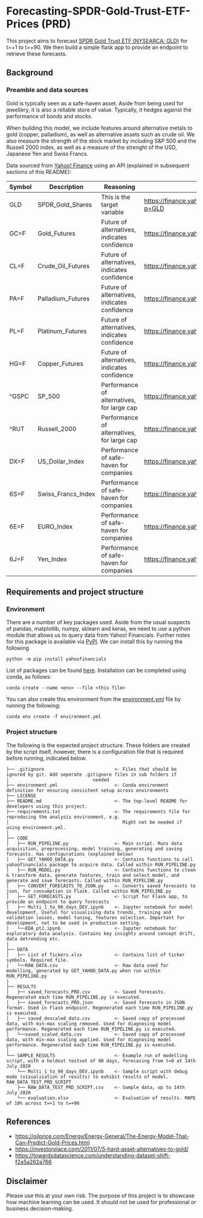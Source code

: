 # Forecasting-SPDR-Gold-Trust-ETF-Prices (PRD)
This project aims to forecast [SPDR Gold Trust ETF (NYSEARCA: GLD)](https://finance.yahoo.com/quote/GLD/profile?p=GLD) for t=+1 to t=+90. We then build a simple flask app to provide an endpoint to retrieve these forecasts.

## Background

### Preamble and data sources
Gold is typically seen as a safe-haven asset. Aside from being used for jewellery, it is also a reliable store of value. Typically, it hedges against the performance of bonds and stocks.

When building this model, we include features around alternative metals to gold (copper, palladium), as well as alternative assets such as crude oil. We also measure the strength of the stock market by including S&P 500 and the Russell 2000 index, as well as a measure of the strenght of the  USD, Japanese Yen and Swiss Francs.

Data sourced from [Yahoo! Finance](https://finance.yahoo.com/) using an API (explained in subsequent sections of this README):

| Symbol                 | Description | Reasoning | URL | 
| :---                    | --- | --- | --- |
| GLD            | SPDR_Gold_Shares | This is the target variable| https://finance.yahoo.com/quote/GLD/profile?p=GLD |
| GC=F            | Gold_Futures | Future of alternatives, indicates confidence | https://finance.yahoo.com/quote/GC=F/ |
| CL=F            | Crude_Oil_Futures | Future of alternatives, indicates confidence | https://finance.yahoo.com/quote/CL=F/ |
| PA=F            | Palladium_Futures | Future of alternatives, indicates confidence | https://finance.yahoo.com/quote/PA=F/ |
| PL=F            | Platinum_Futures | Future of alternatives, indicates confidence | https://finance.yahoo.com/quote/PL=F/ |
| HG=F            | Copper_Futures | Future of alternatives, indicates confidence | https://finance.yahoo.com/quote/HG=F/ |
| ^GSPC            | SP_500 | Performance of alternatives, for large cap| https://finance.yahoo.com/quote/%5Egspc/|
| ^RUT            | Russell_2000 | Performance of alternatives, for large cap| https://finance.yahoo.com/quote/%5ERUT/ |
| DX=F            | US_Dollar_Index | Performance of safe-haven for companies | https://finance.yahoo.com/quote/DX=F/ |
| 6S=F            | Swiss_Francs_Index | Performance of safe-haven for companies | https://finance.yahoo.com/quote/6S=F/ |
| 6E=F            | EURO_Index | Performance of safe-haven for companies | https://finance.yahoo.com/quote/6E=F/ |
| 6J=F            | Yen_Index | Performance of safe-haven for companies | https://finance.yahoo.com/quote/6J=F/ |

## Requirements and project structure

### Environment
There are a number of key packages used. Aside from the usual suspects of pandas, matplotlib, numpy, sklearn and keras, we need to use a python module that allows us to query data from Yahoo! Financials. Further notes for this package is available via [PyPI](https://pypi.org/project/yahoofinancials/). We can install this by running the following

    python -m pip install yahoofinancials
    
List of packages can be found [here](https://github.com/rianashwin/Forecasting-SPDR-Gold-Trust-ETF-Prices--PRD-/blob/main/requirements.txt). Installation can be completed using conda, as follows:
    
    conda create --name <env> --file <this file>
    
You can also create this environment from the [environment.yml](https://github.com/rianashwin/Forecasting-SPDR-Gold-Trust-ETF-Prices--PRD-/blob/main/environment.yml) file by running the following:

    conda env create -f environment.yml

### Project structure
The following is the expected project structure. These folders are created by the script itself, however, there is a configuration file that is required before running, indicated below.

```
├── .gitignore                          <- Files that should be ignored by git. Add seperate .gitignore files in sub folders if 
│                               needed
├── environment.yml                     <- Conda environment definition for ensuring consistent setup across environments
├── LICENSE
├── README.md                           <- The top-level README for developers using this project.
├── requirements.txt                    <- The requirements file for reproducing the analysis environment, e.g.
│                                          Might not be needed if using environment.yml.
│
├── CODE
│   ├── RUN_PIPELINE.py                 <- Main script. Runs data acquisition, preprocessing, model training, generating and saving forecasts. Has configurations (explained below)
│   ├── GET_YAHOO_DATA.py               <- Contains functions to call yahoofinancials package to acquire data. Called within RUN_PIPELINE.py
│   ├── RUN_MODEL.py                    <- Contains functions to clean & transform data, generate features, train and select model, and generate and save forecasts. Called within RUN_PIPELINE.py
│   ├── CONVERT_FORECASTS_TO_JSON.py    <- Converts saved forecasts to json, for consumption in Flask. Called within RUN_PIPELINE.py
│   ├── GET_FORECASTS.py                <- Script for Flask app, to provide an endpoint to query forecasts
│   ├── Multi_1_to_90_days_DEV.ipynb    <- Jupyter notebook for model development. Useful for visualising data trends, training and validation losses, model tuning, features selection. Important for development, not to be used in production setting.
│   └──EDA_pt2.ipynb                    <- Jupyter notebook for exploratory data analysis. Contains key insights around concept drift, data detrending etc.
│
├── DATA
│   ├── List of Tickers.xlsx            <- Contains list of ticker symbols. Required file.
│   └──RAW_DATA.csv                     <- Raw data used for modelling, generated by GET_YAHOO_DATA.py when run within RUN_PIPELINE.py
|
├── RESULTS                   
│   ├── saved_forecasts_PRD.csv         <- Saved forecasts. Regenerated each time RUN_PIPELINE.py is executed.
│   ├── saved_forecasts_PRD.json        <- Saved forecasts in JSON format. Used in Flask endpoint. Regenerated each time RUN_PIPELINE.py is executed.
│   ├── saved_descaled_data.csv         <- Saved copy of processed data, with min-max scaling removed. Used for diagnosing model performance. Regenerated each time RUN_PIPELINE.py is executed.
│   └──saved_scaled_data.csv            <- Saved copy of processed data, with min-max scaling applied. Used for diagnosing model performance. Regenerated each time RUN_PIPELINE.py is executed.
│
└── SAMPLE_RESULTS                      <- Example run of modelling script, with a holdout testset of 90 days, forecasing from t=0 at 14th July 2020 
    └── Multi_1_to_90_days_DEV.ipynb    <- Sample script with debug mode (visualisation of results) to exhibit results of model. RAW_DATA_TEST_PRD_SCRIPT
    ├── RAW_DATA_TEST_PRD_SCRIPT.csv    <- Sample data, up to 14th July 2020
    └── evaluation.xlsx                 <- Evaluation of results. MAPE of 10% across t=+1 to t=+90

```

## References
* https://oilprice.com/Energy/Energy-General/The-Energy-Model-That-Can-Predict-Gold-Prices.html
* https://investorplace.com/2011/07/5-hard-asset-alternatives-to-gold/
* https://towardsdatascience.com/understanding-dataset-shift-f2a5a262a766

## Disclaimer
Please use this at your own risk. The purpose of this project is to showcase how machine learning can be used. It should not be used for professional or business decision-making.

